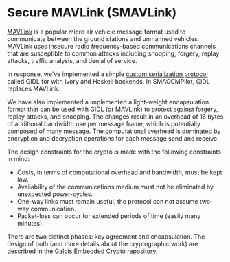 
# Secure MAVLink (SMAVLink)

[MAVLink][mavlink] is a popular micro air vehicle message format used to
communicate between the ground stations and unmanned vehicles.  MAVLink uses
insecure radio frequency-based communications channels that are susceptible to
common attacks including snooping, forgery, replay attacks, traffic analysis,
and denial of service.

In response, we've implemented a simple
[custom serialization protocol](https://github.com/GaloisInc/gidl) called GIDL
for with Ivory and Haskell backends. In SMACCMPilot, GIDL replaces MAVLink.

We have also implemented a implemented a light-weight encapsulation format that
can be used with GIDL (or MAVLink) to protect against forgery, replay attacks,
and snooping.  The changes result in an overhead of 16 bytes of additional
bandwidth use per message frame, which is potentially composed of many message.
The computational overhead is dominated by encryption and decryption operations
for each message send and receive.

The design constraints for the crypto is made with the following constraints in mind:

* Costs, in terms of computational overhead and bandwidth, must be kept low.
* Availability of the communications medium must not be eliminated by unexpected power-cycles.
* One-way links must remain useful, the protocol can not assume two-way communication.
* Packet-loss can occur for extended periods of time (easily many minutes).

There are two distinct phases: key agreement and encapsulation. The design of both (and more details about the cryptographic work) are described in the [Galois Embedded Crypto](https://github.com/GaloisInc/gec) repository.

[mavlink]: http://qgroundcontrol.org/mavlink/start
